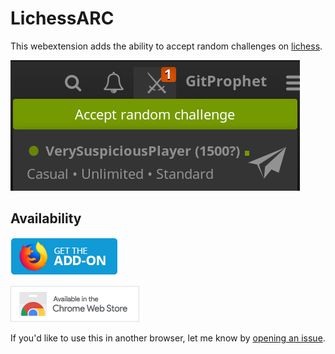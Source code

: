 # LichessARC

This webextension adds the ability to accept random challenges on [lichess](lichess.org).

![](pictures/lichessARC.png)

## Availability

[![](pictures/firefox.png)](https://addons.mozilla.org/en-US/firefox/addon/lichessarc/)

[![](pictures/chrome.png)](https://chrome.google.com/webstore/detail/lichessarc/kbfljnbakebelbhioimnbilgkplibfec)

If you'd like to use this in another browser, let me know by [opening an issue](https://github.com/SimonLammer/lichess-accept-random-challenge/issues/new).